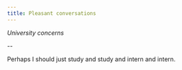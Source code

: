 ```yaml
---
title: Pleasant conversations
---
```


*University concerns*

--

Perhaps I should just study and study and intern and intern.
